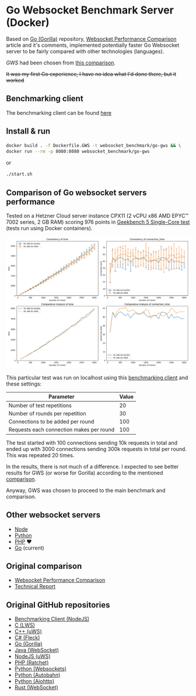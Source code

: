 # Go Websocket Benchmark Server (Docker)

Based on [Go (Gorilla)](https://github.com/matttomasetti/Go-Gorilla_Websocket-Benchmark-Server) repository,
[Websocket Performance Comparison](https://matttomasetti.medium.com/websocket-performance-comparison-10dc89367055) article
and it's comments, implemented potentially faster Go Websocket server to be fairly compared with other technologies (languages).

*GWS* had been chosen from [this comparison](https://github.com/lxzan/go-websocket-testing).

~~It was my first Go experience, I have no idea what I'd done there, but it worked~~


## Benchmarking client

The benchmarking client can be found [here](https://github.com/wiz00/Websocket-Benchmark-Client)

## Install & run

```bash
docker build . -f Dockerfile.GWS -t websocket_benchmark/go-gws && \
docker run --rm -p 8080:8080 websocket_benchmark/go-gws
```

or

```bash
./start.sh
```

## Comparison of Go websocket servers performance

Tested on a Hetzner Cloud server instance CPX11 (2 vCPU x86 AMD EPYC™️ 7002 series, 2 GB RAM) scoring 976 points in [Geekbench 5 Single-Core test](https://browser.geekbench.com/v5/cpu/22659970) (tests run using Docker containers).

![Go Gorilla vs GWS on Docker on Hetzner Cloud VPS CPX11](assets/Hetzner_Cloud_CPX11_x86_Go.png)

This particular test was run on localhost using this [benchmarking client](https://github.com/wiz00/Websocket-Benchmark-Client) and these settings:

| Parameter | Value |
| --- | --- |
| Number of test repetitions | 20 |
| Number of rounds per repetition | 30 |
| Connections to be added per round | 100 |
| Requests each connection makes per round | 100 |

The test started with 100 connections sending 10k requests in total and ended up with 3000 connections sending 300k requests in total per round. This was repeated 20 times.

In the results, there is not much of a difference.
I expected to see better results for GWS (or worse for Gorilla) according to the mentioned [comparison](https://github.com/lxzan/go-websocket-testing).

Anyway, GWS was chosen to proceed to the main benchmark and comparison.

## Other websocket servers

* [Node](https://github.com/wiz00/Websocket-Benchmark-Node)
* [Python](https://github.com/wiz00/Websocket-Benchmark-Python)
* [PHP](https://github.com/wiz00/Websocket-Benchmark-PHP) ❤️
* [Go](https://github.com/wiz00/Websocket-Benchmark-Go) (current)

## Original comparison

* [Websocket Performance Comparison](https://matttomasetti.medium.com/websocket-performance-comparison-10dc89367055)
* [Technical Report](https://www.researchgate.net/publication/348993267_An_Analysis_of_the_Performance_of_Websockets_in_Various_Programming_Languages_and_Libraries)

## Original GitHub repositories

* [Benchmarking Client (NodeJS)](https://github.com/matttomasetti/NodeJS_Websocket-Benchmark-Client)
* [C (LWS)](https://github.com/matttomasetti/C-LWS_Websocket-Benchmark-Server)
* [C++ (uWS)](https://github.com/matttomasetti/CPP-uWS_Websocket-Benchmark-Server)
* [C# (Fleck)](https://github.com/matttomasetti/CS-Fleck_Websocket-Benchmark-Server)
* [Go (Gorilla)](https://github.com/matttomasetti/Go-Gorilla_Websocket-Benchmark-Server)
* [Java (WebSocket)](https://github.com/matttomasetti/Java-WebSocket_Websocket-Benchmark-Server)
* [NodeJS (uWS)](https://github.com/matttomasetti/NodeJS-uWS_Websocket-Benchmark-Server)
* [PHP (Ratchet)](https://github.com/matttomasetti/PHP-Ratchet_Websocket-Benchmark-Server)
* [Python (Websockets)](https://github.com/matttomasetti/Python-Websockets_Websocket-Benchmark-Server)
* [Python (Autobahn)](https://github.com/matttomasetti/Python-Autobahn_Websocket-Benchmark-Server)
* [Python (Aiohttp)](https://github.com/matttomasetti/Python-Aiohttp_Websocket-Benchmark-Server)
* [Rust (WebSocket)](https://github.com/matttomasetti/Rust-WebSocket_Websocket-Benchmark-Server)
